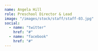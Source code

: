 ```yaml
---
name: Angela Hill
role: Preschool Director & Lead
image: "/images/stock/staff/staff-03.jpg"
social:
  - name: "twitter"
    href: "#"
  - name: "facebook"
    href: "#"
---
```

